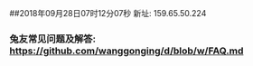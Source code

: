 ##2018年09月28日07时12分07秒 新址: 159.65.50.224
### 兔友常见问题及解答: https://github.com/wanggonging/d/blob/w/FAQ.md
